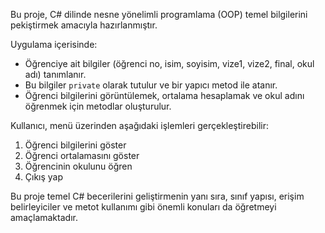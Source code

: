 Bu proje, C# dilinde nesne yönelimli programlama (OOP) temel bilgilerini pekiştirmek amacıyla hazırlanmıştır. 

Uygulama içerisinde:
- Öğrenciye ait bilgiler (öğrenci no, isim, soyisim, vize1, vize2, final, okul adı) tanımlanır.
- Bu bilgiler `private` olarak tutulur ve bir yapıcı metod ile atanır.
- Öğrenci bilgilerini görüntülemek, ortalama hesaplamak ve okul adını öğrenmek için metodlar oluşturulur.

Kullanıcı, menü üzerinden aşağıdaki işlemleri gerçekleştirebilir:
1. Öğrenci bilgilerini göster
2. Öğrenci ortalamasını göster
3. Öğrencinin okulunu öğren
4. Çıkış yap

Bu proje temel C# becerilerini geliştirmenin yanı sıra, sınıf yapısı, erişim belirleyiciler ve metot kullanımı gibi önemli konuları da öğretmeyi amaçlamaktadır.
